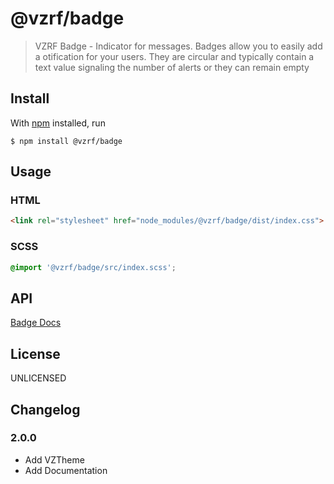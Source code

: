 # @vzrf/badge

> VZRF Badge - Indicator for messages. Badges allow you to easily add a otification for your users. They are circular and typically contain a text value signaling the number of alerts or they can remain empty

## Install

With [npm](https://npmjs.org/) installed, run

```
$ npm install @vzrf/badge
```

## Usage

### HTML
```html
<link rel="stylesheet" href="node_modules/@vzrf/badge/dist/index.css">
```

### SCSS
```scss
@import '@vzrf/badge/src/index.scss';
```

## API
[Badge Docs](https://vzrf-docs.cfappsawsnpeast.ebiz.verizon.com/ui-elements/badge)

## License
UNLICENSED

## Changelog

### 2.0.0
* Add VZTheme
* Add Documentation
